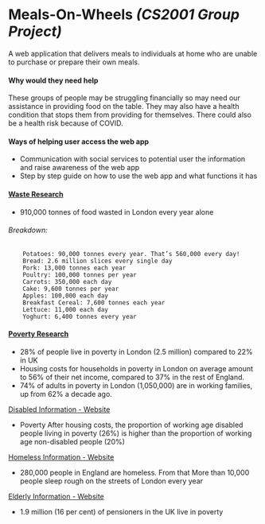 # Meals-On-Wheels _(CS2001 Group Project)_

A web application that delivers meals to individuals at home who are unable to purchase or prepare their own meals.

#### Why would they need help

These groups of people may be struggling financially so may need our assistance in providing food on the table. They may also have a health condition that stops them from providing for themselves. There could also be a health risk because of COVID.

#### Ways of helping user access the web app

- Communication with social services to potential user the information and raise awareness of the web app
- Step by step guide on how to use the web app and what functions it has

#### [Waste Research](https://secretldn.com/house-of-food-waste/#:~:text=London%20alone%20produced%20a%20shocking,than%20seven%20million%20wheelie%20bins!&text=Poultry%3A%20100%2C000%20tonnes%20per%20year,Cake%3A%209%2C600%20tonnes%20per%20year)

- 910,000 tonnes of food wasted in London every year alone

###### Breakdown:

        Potatoes: 90,000 tonnes every year. That’s 560,000 every day!
        Bread: 2.6 million slices every single day
        Pork: 13,000 tonnes each year
        Poultry: 100,000 tonnes per year
        Carrots: 350,000 each day
        Cake: 9,600 tonnes per year
        Apples: 100,000 each day
        Breakfast Cereal: 7,600 tonnes each year
        Lettuce: 11,000 each day
        Yoghurt: 6,400 tonnes every year

#### [Poverty Research](https://www.trustforlondon.org.uk/publications/lpp2020/#:~:text=in%20the%20UK-,28%25%20of%20people%20live%20in%20poverty%20in%20London%20%282.5%20million,ten%20%2821%25%29%20in%20Sutton)

- 28% of people live in poverty in London (2.5 million) compared to 22% in UK
- Housing costs for households in poverty in London on average amount to 56% of their net income,
  compared to 37% in the rest of England.
- 74% of adults in poverty in London (1,050,000) are in working families, up from 62% a decade ago.

[Disabled Information - Website](https://www.scope.org.uk/media/disability-facts-figures/)

- Poverty After housing costs, the proportion of working age disabled people living in poverty (26%) is
  higher than the proportion of working age non-disabled people (20%)

[Homeless Information - Website](https://england.shelter.org.uk/media/press_release/280,000_people_in_england_are_homeless,_with_thousands_more_at_risk)

- 280,000 people in England are homeless. From that More than 10,000 people sleep rough on the
  streets of London every year

[Elderly Information - Website](https://www.ageuk.org.uk/globalassets/age-uk/documents/reports-and-publications/reports-and-briefings/money-matters/poverty_in_later_life_briefing_2019.pdf#:~:text=As%20set%20out%20above%2C%2016,relative%20poverty%20and%20material%20deprivation)

- 1.9 million (16 per cent) of pensioners in the UK live in poverty
